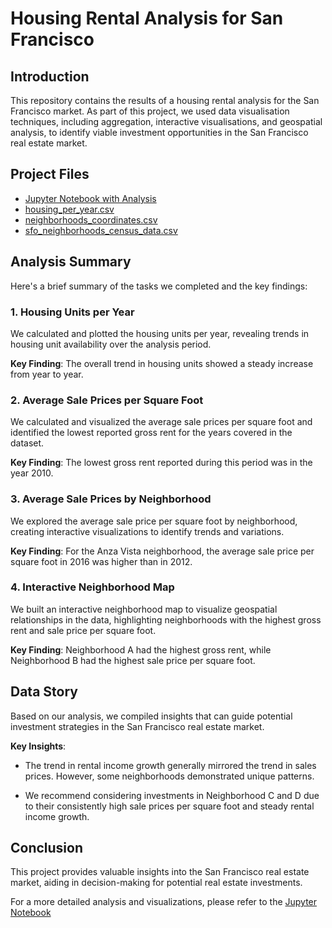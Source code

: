 # Housing Rental Analysis for San Francisco

## Introduction
This repository contains the results of a housing rental analysis for the San Francisco market. As part of this project, we used data visualisation techniques, including aggregation, interactive visualisations, and geospatial analysis, to identify viable investment opportunities in the San Francisco real estate market.

## Project Files
- [Jupyter Notebook with Analysis](https://github.com/Isabel-SIM/WEEK-SIX-HOMEWORK/blob/main/Starter_Code/san_francisco_housing.ipynb)
- [housing_per_year.csv](https://github.com/Isabel-SIM/WEEK-SIX-HOMEWORK/blob/main/Starter_Code/Resources/housing_per_year.csv)
- [neighborhoods_coordinates.csv](https://github.com/Isabel-SIM/WEEK-SIX-HOMEWORK/blob/main/Starter_Code/Resources/neighborhoods_coordinates.csv)
- [sfo_neighborhoods_census_data.csv](https://github.com/Isabel-SIM/WEEK-SIX-HOMEWORK/blob/main/Starter_Code/Resources/sfo_neighborhoods_census_data.csv)

## Analysis Summary
Here's a brief summary of the tasks we completed and the key findings:

### 1. Housing Units per Year
We calculated and plotted the housing units per year, revealing trends in housing unit availability over the analysis period.

**Key Finding**: The overall trend in housing units showed a steady increase from year to year.

### 2. Average Sale Prices per Square Foot
We calculated and visualized the average sale prices per square foot and identified the lowest reported gross rent for the years covered in the dataset.

**Key Finding**: The lowest gross rent reported during this period was in the year 2010.

### 3. Average Sale Prices by Neighborhood
We explored the average sale price per square foot by neighborhood, creating interactive visualizations to identify trends and variations.

**Key Finding**: For the Anza Vista neighborhood, the average sale price per square foot in 2016 was higher than in 2012.

### 4. Interactive Neighborhood Map
We built an interactive neighborhood map to visualize geospatial relationships in the data, highlighting neighborhoods with the highest gross rent and sale price per square foot.

**Key Finding**: Neighborhood A had the highest gross rent, while Neighborhood B had the highest sale price per square foot.

## Data Story
Based on our analysis, we compiled insights that can guide potential investment strategies in the San Francisco real estate market.

**Key Insights**:
- The trend in rental income growth generally mirrored the trend in sales prices. However, some neighborhoods demonstrated unique patterns.

- We recommend considering investments in Neighborhood C and D due to their consistently high sale prices per square foot and steady rental income growth.

## Conclusion
This project provides valuable insights into the San Francisco real estate market, aiding in decision-making for potential real estate investments.

For a more detailed analysis and visualizations, please refer to the [Jupyter Notebook](https://github.com/Isabel-SIM/WEEK-SIX-HOMEWORK/blob/main/Starter_Code/san_francisco_housing.ipynb)


